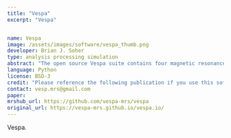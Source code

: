 ```yaml
---
title: "Vespa"
excerpt: "Vespa"


name: Vespa
image: /assets/images/software/vespa_thumb.png
developer: Brian J. Soher
type: analysis processing simulation
abstract: "The open source Vespa suite contains four magnetic resonance (MR) spectroscopy software applications: RFPulse (for RF pulse design), Simulation (for spectral simulation), DataSim (for creating synthetic MRS data) and Analysis (for spectral data processing and analysis)."
language: Python
license: BSD-3
credit: "Please reference the following publication if you use this software: Soher BJ et.al. Vespa: Integrated applications for RF pulse design, spectral simulation and MRS data analysis. 19th Meeting ISMRM, Montreal 2011"
contact: vesp.mrs@gmail.com
paper:
mrshub_url: https://github.com/vespa-mrs/vespa
original_url: https://vespa-mrs.github.io/vespa.io/
---
```


Vespa.
